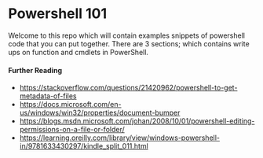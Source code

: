 # Powershell 101

Welcome to this repo which will contain examples snippets of powershell code that you can put together.
There are 3 sections; which contains write ups on function and cmdlets in PowerShell.

#### Further Reading

- https://stackoverflow.com/questions/21420962/powershell-to-get-metadata-of-files
- https://docs.microsoft.com/en-us/windows/win32/properties/document-bumper
- https://blogs.msdn.microsoft.com/johan/2008/10/01/powershell-editing-permissions-on-a-file-or-folder/
- https://learning.oreilly.com/library/view/windows-powershell-in/9781633430297/kindle_split_011.html